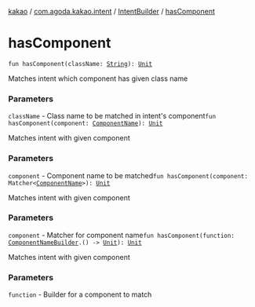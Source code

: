 [kakao](../../index.md) / [com.agoda.kakao.intent](../index.md) / [IntentBuilder](index.md) / [hasComponent](./has-component.md)

# hasComponent

`fun hasComponent(className: `[`String`](https://kotlinlang.org/api/latest/jvm/stdlib/kotlin/-string/index.html)`): `[`Unit`](https://kotlinlang.org/api/latest/jvm/stdlib/kotlin/-unit/index.html)

Matches intent which component has given class name

### Parameters

`className` - Class name to be matched in intent's component`fun hasComponent(component: `[`ComponentName`](https://developer.android.com/reference/android/content/ComponentName.html)`): `[`Unit`](https://kotlinlang.org/api/latest/jvm/stdlib/kotlin/-unit/index.html)

Matches intent with given component

### Parameters

`component` - Component name to be matched`fun hasComponent(component: Matcher<`[`ComponentName`](https://developer.android.com/reference/android/content/ComponentName.html)`>): `[`Unit`](https://kotlinlang.org/api/latest/jvm/stdlib/kotlin/-unit/index.html)

Matches intent with given component

### Parameters

`component` - Matcher for component name`fun hasComponent(function: `[`ComponentNameBuilder`](../-component-name-builder/index.md)`.() -> `[`Unit`](https://kotlinlang.org/api/latest/jvm/stdlib/kotlin/-unit/index.html)`): `[`Unit`](https://kotlinlang.org/api/latest/jvm/stdlib/kotlin/-unit/index.html)

Matches intent with given component

### Parameters

`function` - Builder for a component to match